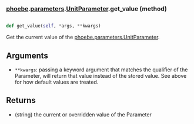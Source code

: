### [phoebe](phoebe.md).[parameters](phoebe.parameters.md).[UnitParameter](phoebe.parameters.UnitParameter.md).get_value (method)


```py

def get_value(self, *args, **kwargs)

```



Get the current value of the [phoebe.parameters.UnitParameter](phoebe.parameters.UnitParameter.md).

Arguments
----------
* `**kwargs`: passing a keyword argument that matches the qualifier
    of the Parameter, will return that value instead of the stored value.
    See above for how default values are treated.

Returns
--------
* (string) the current or overridden value of the Parameter

